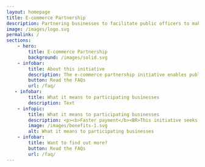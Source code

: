 ```yaml
---
layout: homepage
title: E-commerce Partnership
description: Partnering businesses to facilitate public officers to make small value purchases off commercial digital platforms
image: /images/logo.svg
permalink: /
sections:
    - hero:
        title: E-commerce Partnership
        background: /images/solid.svg
    - infobar:
        title: About this initiative
        description: The e-commerce partnership initiative enables public officers to make efficient and seamless small value purchases off commercial digital  platforms through use of technology.<BR><BR>To facilitate this initiative, an intermediary interface ('middleware') has been developed to connect Government’s corporate systems with commercial digital platforms.
        button: Read the FAQs
        url: /faq/
   - infobar:
        title: What it means to participating businesses
        description: Text
    - infopic:
        title: What it means to participating businesses
        description: <p><b>Faster payment</b><BR>This initiative seeks to reduce manual processing work across the procure-to-pay process (e.g. manual reconciliation and manual submission of invoices), and thereby enabling faster payments to our suppliers.</p><BR><p><b>SME digitalisation</b><BR>This initiative provides added incentive for SME vendors to bring businesses online and digitalise processes from order to invoice to payment, and improve productivity.</p><BR><p><b>New opportunities</b><br>Through this digitalisation, SMEs will be better equipped to supply to buyers beyond Singapore’s shores in the e-commerce space.</p><br><p>We welcome you to start the journey with us via this open partnership.</p>
        image: /images/benefits-1.svg
        alt: What it means to participating businesses
    - infobar:
        title: Want to find out more?
        button: Read the FAQs
        url: /faq/
---
```


